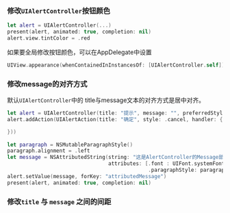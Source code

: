 ### 修改`UIAlertController`按钮颜色

```swift
let alert = UIAlertController(...)
present(alert, animated: true, completion: nil)
alert.view.tintColor = .red
```

如果要全局修改按钮颜色，可以在AppDelegate中设置

```swift
UIView.appearance(whenContainedInInstancesOf: [UIAlertController.self]).tintColor = .red
```

### 修改message的对齐方式

默认`UIAlertController`中的 title与message文本的对齐方式是居中对齐。

```swift
let alert = UIAlertController(title: "提示", message: "", preferredStyle: .alert)
alert.addAction(UIAlertAction(title: "确定", style: .cancel, handler: { _ in

}))
        
let paragraph = NSMutableParagraphStyle()
paragraph.alignment = .left
let message = NSAttributedString(string: "这是AlertController的Message部分，靠左对齐",
                                 attributes: [.font : UIFont.systemFont(ofSize: 15),
                                              .paragraphStyle: paragraph])
alert.setValue(message, forKey: "attributedMessage")
present(alert, animated: true, completion: nil)
```

### 修改`title` 与 `message` 之间的间距
